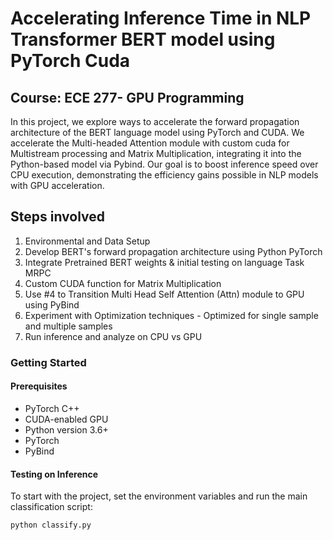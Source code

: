 # Accelerating Inference Time in NLP Transformer BERT model using PyTorch Cuda

## Course: ECE 277- GPU Programming

In this project, we explore ways to accelerate the forward propagation architecture of the BERT language model using PyTorch and CUDA. We accelerate the Multi-headed Attention module with custom cuda for Multistream processing and Matrix Multiplication, integrating it into the Python-based model via Pybind. Our goal is to boost inference speed over CPU execution, demonstrating the efficiency gains possible in NLP models with GPU acceleration.

## Steps involved
1. Environmental and Data Setup
2. Develop BERT's forward propagation architecture using Python PyTorch
3. Integrate Pretrained BERT weights & initial testing on language Task MRPC 
4. Custom CUDA function for Matrix Multiplication
5. Use #4 to Transition Multi Head Self Attention (Attn) module to GPU using PyBind
6. Experiment with Optimization techniques - Optimized for single sample and multiple samples 
7. Run inference and analyze on CPU vs GPU

### Getting Started

#### Prerequisites
- PyTorch C++ 
- CUDA-enabled GPU
- Python version 3.6+
- PyTorch
- PyBind

#### Testing on Inference
To start with the project, set the environment variables and run the main classification script:

```bash
python classify.py 
